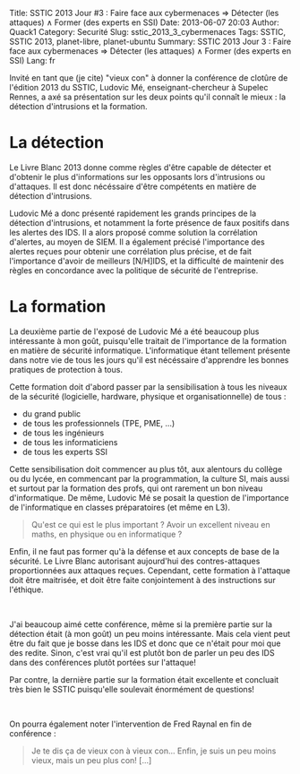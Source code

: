 Title: SSTIC 2013 Jour #3 : Faire face aux cybermenaces ⇒ Détecter (les attaques) ∧ Former (des experts en SSI)
Date: 2013-06-07 20:03
Author: Quack1
Category: Securité
Slug: sstic_2013_3_cybermenaces
Tags: SSTIC, SSTIC 2013, planet-libre, planet-ubuntu
Summary:  SSTIC 2013 Jour 3 : Faire face aux cybermenaces ⇒ Détecter (les attaques) ∧ Former (des experts en SSI)
Lang: fr

Invité en tant que (je cite) "vieux con" à donner la conférence de clotûre de l'édition 2013 du SSTIC, Ludovic Mé, enseignant-chercheur à Supelec Rennes, a axé sa présentation sur les deux points qu'il connaît le mieux : la détection d'intrusions et la formation.

# La détection

Le Livre Blanc 2013 donne comme règles d'être capable de détecter et d'obtenir le plus d'informations sur les opposants lors d'intrusions ou d'attaques. Il est donc nécéssaire d'être compétents en matière de détection d'intrusions.

Ludovic Mé a donc présenté rapidement les grands principes de la détection d'intrusions, et notamment la forte présence de faux positifs dans les alertes des IDS. Il a alors proposé comme solution la corrélation d'alertes, au moyen de SIEM. Il a également précisé l'importance des alertes reçues pour obtenir une corrélation plus précise, et de fait l'importance d'avoir de meilleurs [N/H]IDS, et la difficulté de maintenir des règles en concordance avec la politique de sécurité de l'entreprise.

# La formation

La deuxième partie de l'exposé de Ludovic Mé a été beaucoup plus intéressante à mon goût, puisqu'elle traitait de l'importance de la formation en matière de sécurité informatique. L'informatique étant tellement présente dans notre vie de tous les jours qu'il est nécéssaire d'apprendre les bonnes pratiques de protection à tous.

Cette formation doit d'abord passer par la sensibilisation à tous les niveaux de la sécurité (logicielle, hardware, physique et organisationnelle) de tous : 

- du grand public
- de tous les professionnels (TPE, PME, ...)
- de tous les ingénieurs
- de tous les informaticiens
- de tous les experts SSI

Cette sensibilisation doit commencer au plus tôt, aux alentours du collège ou du lycée, en commencant par la programmation, la culture SI, mais aussi et surtout par la formation des profs, qui ont rarement un bon niveau d'informatique. De même, Ludovic Mé se posait la question de l'importance de l'informatique en classes préparatoires (et même en L3). 

> Qu'est ce qui est le plus important ? Avoir un excellent niveau en maths, en physique ou en informatique ?

Enfin, il ne faut pas former qu'à la défense et aux concepts de base de la sécurité. Le Livre Blanc autorisant aujourd'hui des contres-attaques proportionnées aux attaques reçues. Cependant, cette formation à l'attaque doit être maitrisée, et doit être faite conjointement à des instructions sur l'éthique. 

&nbsp;

J'ai beaucoup aimé cette conférence, même si la première partie sur la détection était (à mon goût) un peu moins intéressante. Mais cela vient peut être du fait que je bosse dans les IDS et donc que ce n'était pour moi que des redite. Sinon, c'est vrai qu'il est plutôt bon de parler un peu des IDS dans des conférences plutôt portées sur l'attaque! 

Par contre, la dernière partie sur la formation était excellente et concluait très bien le SSTIC puisqu'elle soulevait énormément de questions!

&nbsp;

On pourra également noter l'intervention de Fred Raynal en fin de conférence :

> Je te dis ça de vieux con à vieux con... Enfin, je suis un peu moins vieux, mais un peu plus con! [...]